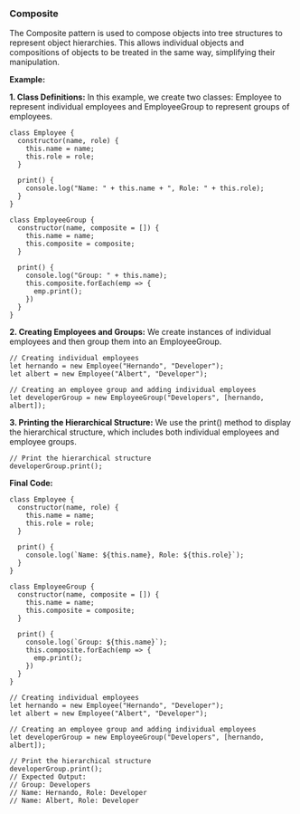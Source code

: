 ### Composite

The Composite pattern is used to compose objects into tree structures to represent object hierarchies. This allows individual objects and compositions of objects to be treated in the same way, simplifying their manipulation.

**Example:**

**1. Class Definitions:** In this example, we create two classes: Employee to represent individual employees and EmployeeGroup to represent groups of employees.

```
class Employee {
  constructor(name, role) {
    this.name = name;
    this.role = role;
  }

  print() {
    console.log("Name: " + this.name + ", Role: " + this.role);
  }
}

class EmployeeGroup {
  constructor(name, composite = []) {
    this.name = name;
    this.composite = composite;
  }

  print() {
    console.log("Group: " + this.name);
    this.composite.forEach(emp => {
      emp.print();
    })
  }
}
```

**2. Creating Employees and Groups:** We create instances of individual employees and then group them into an EmployeeGroup.

```
// Creating individual employees
let hernando = new Employee("Hernando", "Developer");
let albert = new Employee("Albert", "Developer");

// Creating an employee group and adding individual employees
let developerGroup = new EmployeeGroup("Developers", [hernando, albert]);
```

**3. Printing the Hierarchical Structure:** We use the print() method to display the hierarchical structure, which includes both individual employees and employee groups.

```
// Print the hierarchical structure
developerGroup.print();
```

**Final Code:**

```
class Employee {
  constructor(name, role) {
    this.name = name;
    this.role = role;
  }

  print() {
    console.log(`Name: ${this.name}, Role: ${this.role}`);
  }
}

class EmployeeGroup {
  constructor(name, composite = []) {
    this.name = name;
    this.composite = composite;
  }

  print() {
    console.log(`Group: ${this.name}`);
    this.composite.forEach(emp => {
      emp.print();
    })
  }
}

// Creating individual employees
let hernando = new Employee("Hernando", "Developer");
let albert = new Employee("Albert", "Developer");

// Creating an employee group and adding individual employees
let developerGroup = new EmployeeGroup("Developers", [hernando, albert]);

// Print the hierarchical structure
developerGroup.print();
// Expected Output:
// Group: Developers
// Name: Hernando, Role: Developer
// Name: Albert, Role: Developer
```
